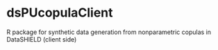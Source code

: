 # dsPUcopulaClient
R package for synthetic data generation from nonparametric copulas in DataSHIELD (client side) 
